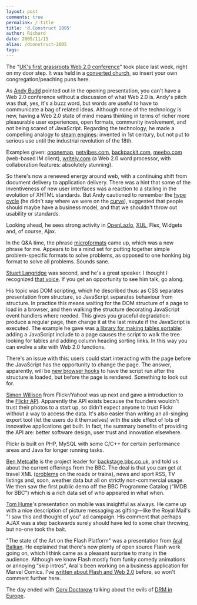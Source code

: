 ```yaml
---
layout: post
comments: true
permalink: /:title
title: 'd.Construct 2005'
author: Richard
date: 2005/11/15
alias: /dconstruct-2005
tags:
---
```


The "[UK's first grassroots Web 2.0 conference][]" took place last week,
right on my door step. It was held in a [converted church][], so insert
your own congregation/peaching puns here.

As [Andy Budd][] pointed out in the opening presentation, you can't have
a Web 2.0 conference without a discussion of what Web 2.0 is. Andy's
pitch was that, yes, it's a buzz word, but words are useful to have to
communicate a bag of related ideas. Although none of the technology is
new, having a Web 2.0 state of mind means thinking in terms of richer
more pleasurable user experiences, open formats, community involvement,
and not being scared of JavaScript. Regarding the technology, he made a
compelling analogy to [steam engines][]: invented in 1st century, but
not put to serious use until the industrial revolution of the 18th.

Examples given: [ononemap][], [netvibes.com][], [backpackit.com][],
[meebo.com][] (web-based IM client), [writely.com][] (a Web 2.0 word
processor, with collaboration features: absolutely stunning).

So there's now a renewed energy around web, with a continuing shift from
document delivery to application delivery. There was a hint that some of
the inventiveness of new user interfaces was a reaction to a stalling in
the evolution of XHTML standards. But Andy cautioned to remember the
[hype cycle][] (he didn't say where we were on the [curve][]), suggested
that people should maybe have a business model, and that we shouldn't
throw out usability or standards.

Looking ahead, he sees strong activity in [OpenLazlo][], [XUL][], Flex,
Widgets and, of course, Ajax.

In the Q&A time, the phrase [microformats][] came up, which was a new
phrase for me. Appears to be a mind set for putting together simple
problem-specific formats to solve problems, as opposed to one honking
big format to solve all problems. Sounds sane.

[Stuart Langridge][] was second, and he's a great speaker. I thought I
recognized [that voice][]. If you get an opportunity to see him talk, go
along.

His topic was DOM scripting, which he described thus: as CSS separates
presentation from structure, so JavaScript separates behaviour from
structure. In practice this means waiting for the DOM structure of a
page to load in a browser, and then walking the structure decorating
JavaScript event handlers where needed. This gives you graceful
degradation: produce a regular page, then change it at the last minute
if the JavaScript is executed. The example he gave was [a library for making tables sortable][]: adding a JavaScript include to a page causes
the script to walk the tree looking for tables and adding column heading
sorting links. In this way you can evolve a site with Web 2.0 functions.

There's an issue with this: users could start interacting with the page
before the JavaScript has the opportunity to change the page. The
answer, apparently, will be [new browser hooks][] to have the script run
after the structure is loaded, but before the page is rendered.
Something to look out for.

[Simon Willison][] from Flickr/Yahoo! was up next and gave a
introduction to the [Flickr API][]. Apparently the API exists because
the founders wouldn't trust their photos to a start up, so didn't expect
anyone to trust Flickr without a way to access the data. It's also
easier than writing an all-singing export tool (let the users do it
themselves) with the side effect of lots of innovative applications get
built. In fact, the summary benefits of providing the API are: better
software design, user trust and innovation elsewhere.

Flickr is built on PHP, MySQL with some C/C++ for certain performance
areas and Java for longer running tasks.

[Ben Metcalfe][] is the project leader for [backstage.bbc.co.uk][], and
told us about the current offerings from the BBC. The deal is that you
can get at travel XML ([problems][] on the roads or trains), news and
sport RSS, TV listings and, soon, weather data but all on strictly
non-commercial usage. We then saw the first public demo off the BBC
Programme Catalog ("IMDB for BBC") which is a rich data set of who
appeared in what when.

[Tom Hume][]'s presentation on mobile was insightful as always. He came
up with a nice description of picture messaging as gifting—like the
Royal Mail's "I saw this and thought of you" ad campaign. His comment
that perhaps AJAX was a step backwards surely should have led to some
chair throwing, but no-one took the bait.

"The state of the Art on the Flash Platform" was a presentation from
[Aral Balkan][]. He explained that there's now plenty of open source
Flash work going on, which I think came as a pleasant surprise to many
in the audience. Although we know Flash mostly from funky comedy
animations or annoying "skip intros", Aral's been working on a business
application for Marvel Comics. I've [written about Flash and Web 2.0][]
before, so won't comment further here.

The day ended with [Cory Doctorow][] talking about the evils of [DRM in Europe][].


  [UK's first grassroots Web 2.0 conference]: http://www.clearleft.com/dconstruct05/
  [converted church]: http://www.fabrica.org.uk/whatisfab.htm
  [Andy Budd]: http://www.andybudd.com/
  [steam engines]: http://en.wikipedia.org/wiki/Steam_engine
  [ononemap]: http://ononemap.com/
  [netvibes.com]: http://www.netvibes.com/
  [backpackit.com]: http://backpackit.com/
  [meebo.com]: http://www.meebo.com/
  [writely.com]: http://www.writely.com/
  [hype cycle]: http://en.wikipedia.org/wiki/Hype_cycle
  [curve]: http://www.ayeconference.com/wiki/scribble.cgi?read=HypeCycle
  [OpenLazlo]: http://www.openlaszlo.org/
  [XUL]: http://www.mozilla.org/projects/xul/
  [microformats]: http://www.microformats.org/
  [Stuart Langridge]: http://www.kryogenix.org/days/
  [that voice]: http://www.lugradio.org/
  [a library for making tables sortable]: http://www.kryogenix.org/code/browser/sorttable/
  [new browser hooks]: http://www.infosauce.org/articles/2005/09/24/cross-browser-ondomcontentloaded
  [Simon Willison]: http://simon.incutio.com/
  [Flickr API]: http://www.flickr.com/services/api/
  [Ben Metcalfe]: http://benmetcalfe.com/blog/
  [backstage.bbc.co.uk]: http://backstage.bbc.co.uk/
  [problems]: http://cyber-junky.co.uk/projects/map/?file=traveldata
  [Tom Hume]: http://www.tomhume.org/
  [Aral Balkan]: http://www.flashant.org/
  [written about Flash and Web 2.0]: http://blog.spiralarm.com/richard/2005/09/openamf.html
  [Cory Doctorow]: http://www.craphound.com/
  [DRM in Europe]: http://www.eff.org/IP/DRM/NAVSHP/

